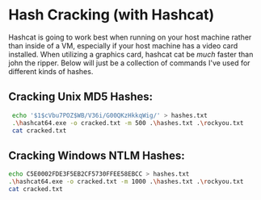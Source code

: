 # Hash Cracking \(with Hashcat\)

Hashcat is going to work best when running on your host machine rather than inside of a VM, especially if your host machine has a video card installed. When utilizing a graphics card, hashcat cat be _much_ faster than john the ripper. Below will just be a collection of commands I've used for different kinds of hashes.

## Cracking Unix MD5 Hashes:

```bash
 echo '$1$cVbu7POZ$WB/V36i/G00QKzHkkqWig/' > hashes.txt
 .\hashcat64.exe -o cracked.txt -m 500 .\hashes.txt .\rockyou.txt
 cat cracked.txt
```

## Cracking Windows NTLM Hashes:

```bash
echo C5E0002FDE3F5EB2CF5730FFEE58EBCC > hashes.txt
.\hashcat64.exe -o cracked.txt -m 1000 .\hashes.txt .\rockyou.txt
cat cracked.txt
```



